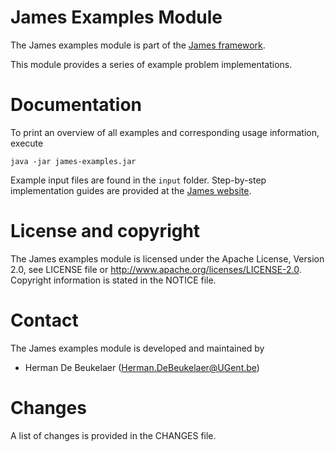 James Examples Module
=====================

The James examples module is part of the [James framework][james-website].

This module provides a series of example problem implementations.
  
Documentation
=============

To print an overview of all examples and corresponding usage information, execute

```
java -jar james-examples.jar
```

Example input files are found in the `input` folder. Step-by-step implementation
guides are provided at the [James website][examples-website].

License and copyright
=====================

The James examples module is licensed under the Apache License, Version 2.0, see
LICENSE file or http://www.apache.org/licenses/LICENSE-2.0. Copyright information
is stated in the NOTICE file.

Contact
=======

The James examples module is developed and maintained by

 - Herman De Beukelaer (Herman.DeBeukelaer@UGent.be)
 
Changes
=======

A list of changes is provided in the CHANGES file.



[james-website]:     http://www.jamesframework.org
[examples-website]:  http://www.jamesframework.org/examples
